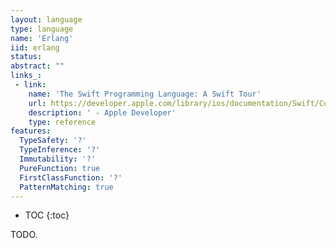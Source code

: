 ```yaml
---
layout: language
type: language
name: 'Erlang'
iid: erlang
status: 
abstract: ""
links_:
 - link:
    name: 'The Swift Programming Language: A Swift Tour'
    url: https://developer.apple.com/library/ios/documentation/Swift/Conceptual/Swift_Programming_Language/GuidedTour.html#//apple_ref/doc/uid/TP40014097-CH2-ID1
    description: ' - Apple Developer'
    type: reference
features:
  TypeSafety: '?'
  TypeInference: '?'
  Immutability: '?'
  PureFunction: true
  FirstClassFunction: '?'
  PatternMatching: true
---
```


* TOC
{:toc}

TODO.
